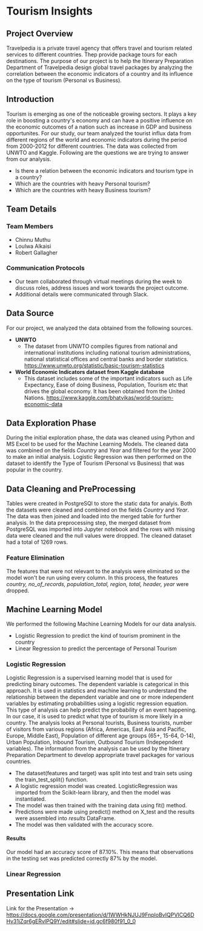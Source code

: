 # Tourism Insights
## Project Overview
Travelpedia is a private travel agency that offers travel and tourism related services to different countries. Thep provide package tours for each destinations. The purpose of our project is to help the Itinerary Preparation Department of Travelpedia design global travel packages by analyzing the correlation between the economic indicators of a country and its influence on the type of tourism (Personal vs Business).

## Introduction
Tourism is emerging as one of the noticeable growing sectors. It plays a key role in boosting a country's economy and can have a positive influence on the economic outcomes of a nation such as increase in GDP and business opportunites. For our study, our team analyzed the tourist influx data from different regions of the world and economic indicators during the period from 2000-2012 for different countries. The data was collected from UNWTO and Kaggle. Following are the questions we are trying to answer from our analysis.

- Is there a relation between the economic indicators and tourism type in a country?
- Which are the countries with heavy Personal tourism?
- Which are the countries with heavy Business tourism?

## Team Details
### Team Members
- Chinnu Muthu
- Loulwa Alkaisi
- Robert Gallagher

### Communication Protocols
- Our team collaborated  through virtual meetings during the week to discuss roles, address issues and work towards the project outcome.
- Additional details were communicated through Slack.

## Data Source
For our project, we analyzed the data obtained from the following sources.
- **UNWTO**
    - The dataset from UNWTO compiles figures from national and international institutions including national tourism administrations, national statistical offices and central          banks and border statistics. 
      https://www.unwto.org/statistic/basic-tourism-statistics
- **World Economic Indicators dataset from Kaggle database**
    - This dataset includes some of the important indicators such as Life Expectancy, Ease of doing Business, Population, Tourism etc that drives the global economy. It has been       obtained from the United Nations. 
      https://www.kaggle.com/bhatvikas/world-tourism-economic-data
    
## Data Exploration Phase
During the initial exploration phase, the data was cleaned using Python and MS Excel to be used for the Machine Learning Models. The cleaned data was combined on the fields *Country* and *Year* and filtered for the year 2000 to make an initial analysis. Logistic Regression was then performed on the dataset to identify the Type of Tourism (Personal vs Business) that was popular in the country.

## Data Cleaning and PreProcessing
Tables were created in PostgreSQl to store the static data for analyis. Both the datasets were cleaned and combined on the fields *Country* and *Year*. The data was then joined and loaded into the merged table for further analysis.
In the data preprocessing step, the merged dataset from PostgreSQL was imported into Jupyter notebook and the rows with missing data were cleaned and the null values were dropped. The cleaned dataset had a total of 1269 rows.

### Feature Elimination
The features that were not relevant to the analysis were eliminated so the model won't be run using every column. In this process, the features *country, no_of_records, population_total, region, total, header, year* were dropped.

## Machine Learning Model
We performed the following Machine Learning Models for our data analysis.
- Logistic Regression to predict the kind of tourism prominent in the country
- Linear Regression to predict the percentage of Personal Tourism

### Logistic Regression
Logistic Regression is a supervised learning model that is used for predicting binary outcomes. The dependent variable is categorical in this approach. It is used in statistics and machine learning to understand the relationship between the dependent variable and one or more independent variables by estimating probabilities using a logistic regression equation. This type of analysis can help predict the probability of an event happening. In our case, it is used to predict what type of tourism is more likely in a country. The analysis looks at Personal tourists, Business tourists, number of visitors from various regions (Africa, Americas, East Asia and Pacific, Europe, Middle East), Population of different age groups (65+, 15-64, 0-14), Urban Population, Inbound Tourism, Outbound Tourism (Indepepndent variables).
The information from the analysis can be used by the Itinerary Preparation Department to develop appropriate travel packages for various countries.

- The dataset(features and target) was split into test and train sets using the train_test_split() function.
- A logistic regression model was created. LogisticRegression was imported from the Scikit-learn library, and then the model was instantiated. 
- The model was then trained with the training data using fit() method.
- Predictions were made using predict() method on X_test and the results were assembled into  *results* DataFrame.
- The model was then validated with the accuracy score. 

#### Results
Our model had an accuracy score of 87.10%. This means that  observations in the testing set was predicted correctly 87% by the model. 

### Linear Regression


## Presentation Link
Link for the Presentation -> https://docs.google.com/presentation/d/1WWHkNJUJ9FnploBvIQPVICQ6DHv31jZqr6gERvlPQ9Y/edit#slide=id.gc6f980f91_0_0


